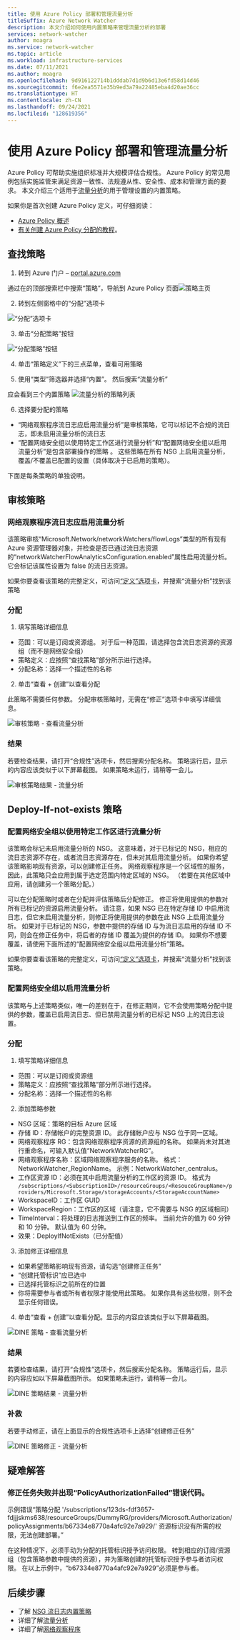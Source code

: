 ```yaml
---
title: 使用 Azure Policy 部署和管理流量分析
titleSuffix: Azure Network Watcher
description: 本文介绍如何使用内置策略来管理流量分析的部署
services: network-watcher
author: moagra
ms.service: network-watcher
ms.topic: article
ms.workload: infrastructure-services
ms.date: 07/11/2021
ms.author: moagra
ms.openlocfilehash: 9d916122714b1dddab7d1d9b6d13e6fd58d14d46
ms.sourcegitcommit: f6e2ea5571e35b9ed3a79a22485eba4d20ae36cc
ms.translationtype: HT
ms.contentlocale: zh-CN
ms.lasthandoff: 09/24/2021
ms.locfileid: "128619356"
---
```

# <a name="deploy-and-manage-traffic-analytics-using-azure-policy"></a>使用 Azure Policy 部署和管理流量分析 

Azure Policy 可帮助实施组织标准并大规模评估合规性。 Azure Policy 的常见用例包括实施监管来满足资源一致性、法规遵从性、安全性、成本和管理方面的要求。 本文介绍三个适用于[流量分析](./traffic-analytics.md)的用于管理设置的内置策略。

如果你是首次创建 Azure Policy 定义，可仔细阅读： 
- [Azure Policy 概述](../governance/policy/overview.md) 
- [有关创建 Azure Policy 分配的教程](../governance/policy/assign-policy-portal.md#create-a-policy-assignment)。


## <a name="locate-the-policies"></a>查找策略
1. 转到 Azure 门户 – [portal.azure.com](https://portal.azure.com) 

通过在的顶部搜索栏中搜索“策略”，导航到 Azure Policy 页面![策略主页](./media/network-watcher-builtin-policy/1_policy-search.png)

2. 转到左侧窗格中的“分配”选项卡

![“分配”选项卡](./media/network-watcher-builtin-policy/2_assignments-tab.png)

3. 单击“分配策略”按钮 

![“分配策略”按钮](./media/network-watcher-builtin-policy/3_assign-policy-button.png)

4. 单击“策略定义”下的三点菜单，查看可用策略

5. 使用“类型”筛选器并选择“内置”。 然后搜索“流量分析”

应会看到三个内置策略 ![流量分析的策略列表](./media/traffic-analytics/policy-filtered-view.png)

6. 选择要分配的策略

- “网络观察程序流日志应启用流量分析”是审核策略，它可以标记不合规的流日志，即未启用流量分析的流日志
- “配置网络安全组以使用特定工作区进行流量分析”和“配置网络安全组以启用流量分析”是包含部署操作的策略 。 这些策略在所有 NSG 上启用流量分析，覆盖/不覆盖已配置的设置（具体取决于已启用的策略）。

下面是每条策略的单独说明。  

## <a name="audit-policy"></a>审核策略 

### <a name="network-watcher-flow-logs-should-have-traffic-analytics-enabled"></a>网络观察程序流日志应启用流量分析

该策略审核“Microsoft.Network/networkWatchers/flowLogs”类型的所有现有 Azure 资源管理器对象，并检查是否已通过流日志资源的“networkWatcherFlowAnalyticsConfiguration.enabled”属性启用流量分析。 它会标记该属性设置为 false 的流日志资源。

如果你要查看该策略的完整定义，可访问[“定义”选项卡](https://ms.portal.azure.com/#blade/Microsoft_Azure_Policy/PolicyMenuBlade/Definitions)，并搜索“流量分析”找到该策略

### <a name="assignment"></a>分配

1. 填写策略详细信息

- 范围：可以是订阅或资源组。 对于后一种范围，请选择包含流日志资源的资源组（而不是网络安全组）
- 策略定义：应按照“查找策略”部分所示进行选择。
- 分配名称：选择一个描述性的名称 

2. 单击“查看 + 创建”以查看分配

此策略不需要任何参数。 分配审核策略时，无需在“修正”选项卡中填写详细信息。  

![审核策略 - 查看流量分析](./media/traffic-analytics/policy-one-assign.png)

### <a name="results"></a>结果

若要检查结果，请打开“合规性”选项卡，然后搜索分配名称。
策略运行后，显示的内容应该类似于以下屏幕截图。 如果策略未运行，请稍等一会儿。 

![审核策略结果 - 流量分析](./media/traffic-analytics/policy-one-results.png)

## <a name="deploy-if-not-exists-policy"></a>Deploy-If-not-exists 策略 

### <a name="configure-network-security-groups-to-use-specific-workspace-for-traffic-analytics"></a>配置网络安全组以使用特定工作区进行流量分析 

该策略会标记未启用流量分析的 NSG。 这意味着，对于已标记的 NSG，相应的流日志资源不存在，或者流日志资源存在，但未对其启用流量分析。 如果你希望该策略影响现有资源，可以创建修正任务。
网络观察程序是一个区域性的服务，因此，此策略只会应用到属于选定范围内特定区域的 NSG。 （若要在其他区域中应用，请创建另一个策略分配。）
 
可以在分配策略时或者在分配并评估策略后分配修正。 修正将使用提供的参数对所有已标记的资源启用流量分析。 请注意，如果 NSG 已在特定存储 ID 中启用流日志，但它未启用流量分析，则修正将使用提供的参数在此 NSG 上启用流量分析。 如果对于已标记的 NSG，参数中提供的存储 ID 与为流日志启用的存储 ID 不同，则会在修正任务中，将后者的存储 ID 覆盖为提供的存储 ID。 如果你不想要覆盖，请使用下面所述的“配置网络安全组以启用流量分析”策略。

如果你要查看该策略的完整定义，可访问[“定义”选项卡](https://ms.portal.azure.com/#blade/Microsoft_Azure_Policy/PolicyMenuBlade/Definitions)，并搜索“流量分析”找到该策略。 

### <a name="configure-network-security-groups-to-enable-traffic-analytics"></a>配置网络安全组以启用流量分析

该策略与上述策略类似，唯一的差别在于，在修正期间，它不会使用策略分配中提供的参数，覆盖已启用流日志、但已禁用流量分析的已标记 NSG 上的流日志设置。

### <a name="assignment"></a>分配

1. 填写策略详细信息

- 范围：可以是订阅或资源组  
- 策略定义：应按照“查找策略”部分所示进行选择。
- 分配名称：选择一个描述性的名称 

2. 添加策略参数 

- NSG 区域：策略的目标 Azure 区域
- 存储 ID：存储帐户的完整资源 ID。 此存储帐户应与 NSG 位于同一区域。
- 网络观察程序 RG：包含网络观察程序资源的资源组的名称。 如果尚未对其进行重命名，可输入默认值“NetworkWatcherRG”。
- 网络观察程序名称：区域网络观察程序服务的名称。 格式：NetworkWatcher_RegionName。 示例：NetworkWatcher_centralus。
- 工作区资源 ID：必须在其中启用流量分析的工作区的资源 ID。 格式为 `/subscriptions/<SubscriptionID>/resourceGroups/<ResouceGroupName>/providers/Microsoft.Storage/storageAccounts/<StorageAccountName>`
- WorkspaceID：工作区 GUID
- WorkspaceRegion：工作区的区域（请注意，它不需要与 NSG 的区域相同）
- TimeInterval：将处理的日志推送到工作区的频率。 当前允许的值为 60 分钟和 10 分钟。 默认值为 60 分钟。
- 效果：DeployIfNotExists（已分配值）

3. 添加修正详细信息

- 如果希望策略影响现有资源，请勾选“创建修正任务”
- “创建托管标识”应已选中
- 已选择托管标识之前所在的位置
- 你将需要参与者或所有者权限才能使用此策略。 如果你具有这些权限，则不会显示任何错误。

4. 单击“查看 + 创建”以查看分配。显示的内容应该类似于以下屏幕截图。

![DINE 策略 - 查看流量分析](./media/traffic-analytics/policy-two-review.png) 


### <a name="results"></a>结果

若要检查结果，请打开“合规性”选项卡，然后搜索分配名称。
策略运行后，显示的内容应如以下屏幕截图所示。 如果策略未运行，请稍等一会儿。

![DINE 策略结果 - 流量分析](./media/traffic-analytics/policy-two-results.png)  

### <a name="remediation"></a>补救

若要手动修正，请在上面显示的合规性选项卡上选择“创建修正任务”

![DINE 策略修正 - 流量分析](./media/traffic-analytics/policy-two-remediate.png) 


## <a name="troubleshooting"></a>疑难解答

### <a name="remediation-task-fails-with-policyauthorizationfailed-error-code"></a>修正任务失败并出现“PolicyAuthorizationFailed”错误代码。

示例错误“策略分配 '/subscriptions/123ds-fdf3657-fdjjjskms638/resourceGroups/DummyRG/providers/Microsoft.Authorization/policyAssignments/b67334e8770a4afc92e7a929/' 资源标识没有所需的权限，无法创建部署。”

在这种情况下，必须手动为分配的托管标识授予访问权限。 转到相应的订阅/资源组（包含策略参数中提供的资源），并为策略创建的托管标识授予参与者访问权限。 在以上示例中，“b67334e8770a4afc92e7a929”必须是参与者。


## <a name="next-steps"></a>后续步骤 

-   了解 [NSG 流日志内置策略](./nsg-flow-logs-policy-portal.md)
-   详细了解[流量分析](./traffic-analytics.md)
-   详细了解[网络观察程序](./index.yml)
